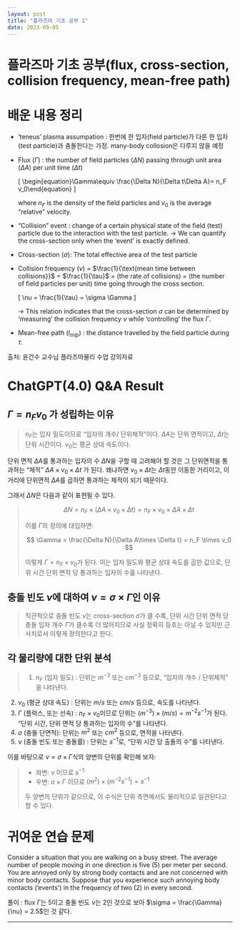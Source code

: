```yaml
---
layout: post
title: "플라즈마 기초 공부 1"
date: 2023-09-05
---
```


# 플라즈마 기초 공부(flux, cross-section, collision frequency, mean-free path)

# 배운 내용 정리

- ‘teneus’ plasma assumpation : 한번에 한 입자(field particle)가 다른 한 입자(test particle)과 충돌한다는 가정. many-body collosion은 다루지 않을 예정
- Flux ($\Gamma$) : the number of field particles ($\Delta N$) passing through unit area ($\Delta A$) per unit time ($\Delta t$)
    
    \[
    \begin{equation}\Gamma\equiv \frac{\Delta N}{\Delta t\Delta A}= n_F v_0\end{equation}
    \]
    
    where $n_F$ is the density of the field particles and $v_0$ is the average “relative” velocity.
    
- “Collision” event : change of a certain physical state of the field (test) particle due to the interaction with the test particle.
→ We can quantify the cross-section only when the ‘event’ is exactly defined.
- Cross-section ($\sigma$): The total effective area of the test particle
- Collision frequency ($\nu$)  = $\frac{1}{\text{mean time between collisions}}$ = $\frac{1}{\tau}$ = (the rate of collisions) = (the number of field particles per unit) time going through the cross section.
    
    \[
    \nu = \frac{1}{\tau} = \sigma \Gamma
    \]
    
    → This relation indicates that the cross-section $\sigma$ can be determined by ‘measuring’ the collision frequency $\nu$ while ‘controlling’ the flux $\Gamma$.
    
- Mean-free path ($l_{mlp}$) : the distance travelled by the field particle during $\tau$.

출처: 윤건수 교수님 플라즈마물리 수업 강의자료

# ChatGPT(4.0) Q&A Result

## $\Gamma = n_F v_0$ 가 성립하는 이유

> $n_F$는 입자 밀도이므로 “입자의 개수/ 단위체적”이다. $\Delta A$는 단위 면적이고, $\Delta t$는 단위 시간이다. $v_0$는 평균 상대 속도이다.

단위 면적 $\Delta A$를 통과하는 입자의 수 $\Delta N$을 구할 때 고려해야 할 것은 그 단위면적을 통과하는 “체적” $\Delta A \times v_0\times \Delta t$ 가 된다. 왜냐하면 $v_0\times \Delta t$는 $\Delta t$동안 이동한 거리이고, 이 거리에 단위면적 $\Delta A$를 곱하면 통과하는 체적이 되기 때문이다.

그래서 $\Delta N$은 다음과 같이 표현될 수 있다.
> 
> 
> $$
> \Delta N = n_F\times(\Delta A\times v_0 \times \Delta t) = n_F\times v_0 \times \Delta A \times \Delta t
> $$
> 
> 이를 $\Gamma$의 정의에 대입하면: 
> 
> $$
> \Gamma = \frac{\Delta N}{\Delta A\times \Delta t} = n_F \times v_0
> $$
> 
> 이렇게 $\Gamma = n_F\times v_0$가 된다. 이는 입자 밀도와 평균 상대 속도를 곱한 값으로, 단위 시간 단위 면적 당 통과하는 입자의 수를 나타낸다.
> 

## 충돌 빈도 $\nu$에 대하여 $\nu = \sigma \times \Gamma$인 이유

> 직관적으로 충돌 빈도 $\nu$는 cross-section $\sigma$가 클 수록, 단위 시간 단위 면적 당 충돌 입자 개수 $\Gamma$가 클수록 더 많아지므로 사실 정확히 등호는 아닐 수 있지만 근사치로서 이렇게 정의한다고 한다.
> 

## 각 물리량에 대한 단위 분석

> 1.  $n_F$ (입자 밀도) : 단위는 $m^{-3}$ 또는 $cm^{-3}$ 등으로, “입자의 개수 / 단위체적” 을 나타낸다.
2. $v_0$ (평균 상대 속도) : 단위는 $m/s$ 또는 $cm/s$ 등으로, 속도를 나타낸다.
3. $\Gamma$ (플럭스, 또는 선속) : $n_F\times v_0$이므로 단위는 $(m^{-3})\times(m/s) = m^{-2}s^{-1}$가 된다. “단위 시간, 단위 면적 당 통과하는 입자의 수”를 나타낸다.
4. $\sigma$ (충돌 단면적): 단위는 $m^2$ 또는 $cm^2$ 등으로, 면적을 나타낸다. 
5. $\nu$ (충돌 빈도 또는 충돌률) : 단위는 $s^{-1}$로, “단위 시간 당 출돌의 수”를 나타낸다.

이를 바탕으로 $\nu = \sigma \times \Gamma$식의 양변의 단위를 확인해 보자:
> 
> - 좌변: $\nu$ 이므로 $s^{-1}$
> - 우변: $\sigma \times \Gamma$  이므로 $(m^2)\times(m^{-2}s^{-1}) = s^{-1}$
> 
> 두 양변의 단위가 같으므로, 이 수식은 단위 측면에서도 물리적으로 일관된다고 할 수 있다. 
> 

# 귀여운 연습 문제

Consider a situation that you are walking on a busy street. The average number of people moving in one direction is five (5) per meter per second. You are annoyed only by strong body contacts and are not concerned with minor body contacts. Suppose that you experience such annoying body contacts (’events’) in the frequency of two (2) in every second. 

풀이 : flux $\Gamma$는 5이고 충돌 빈도 $\nu$는 2인 것으로 보아 $\sigma = \frac{\Gamma}{\nu} = 2.5$인 것 같다.

---